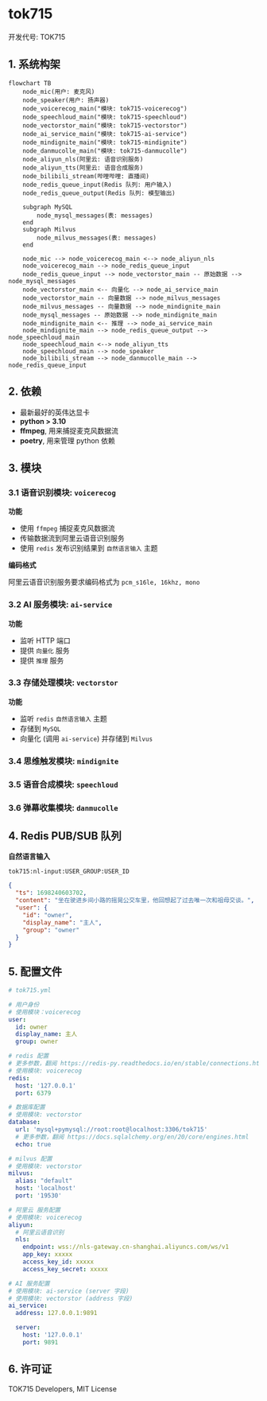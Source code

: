 # tok715

开发代号: TOK715

## 1. 系统构架

```mermaid
flowchart TB
    node_mic(用户: 麦克风)
    node_speaker(用户: 扬声器)
    node_voicerecog_main("模块: tok715-voicerecog")
    node_speechloud_main("模块: tok715-speechloud")
    node_vectorstor_main("模块: tok715-vectorstor")
    node_ai_service_main("模块: tok715-ai-service")
    node_mindignite_main("模块: tok715-mindignite")
    node_danmucolle_main("模块: tok715-danmucolle")
    node_aliyun_nls(阿里云: 语音识别服务)
    node_aliyun_tts(阿里云: 语音合成服务)
    node_bilibili_stream(哔哩哔哩: 直播间)
    node_redis_queue_input(Redis 队列: 用户输入)
    node_redis_queue_output(Redis 队列: 模型输出)

    subgraph MySQL
        node_mysql_messages(表: messages)
    end
    subgraph Milvus
        node_milvus_messages(表: messages)
    end

    node_mic --> node_voicerecog_main <--> node_aliyun_nls
    node_voicerecog_main --> node_redis_queue_input
    node_redis_queue_input --> node_vectorstor_main -- 原始数据 --> node_mysql_messages
    node_vectorstor_main <-- 向量化 --> node_ai_service_main
    node_vectorstor_main -- 向量数据 --> node_milvus_messages
    node_milvus_messages -- 向量数据 --> node_mindignite_main
    node_mysql_messages -- 原始数据 --> node_mindignite_main
    node_mindignite_main <-- 推理 --> node_ai_service_main
    node_mindignite_main --> node_redis_queue_output --> node_speechloud_main
    node_speechloud_main <--> node_aliyun_tts
    node_speechloud_main --> node_speaker
    node_bilibili_stream --> node_danmucolle_main --> node_redis_queue_input
```

## 2. 依赖

* 最新最好的英伟达显卡
* **python > 3.10**
* **ffmpeg**, 用来捕捉麦克风数据流
* **poetry**, 用来管理 python 依赖

## 3. 模块

### 3.1 语音识别模块: `voicerecog`

**功能**

* 使用 `ffmpeg` 捕捉麦克风数据流
* 传输数据流到阿里云语音识别服务
* 使用 `redis` 发布识别结果到 `自然语言输入` 主题

**编码格式**

阿里云语音识别服务要求编码格式为 `pcm_s16le, 16khz, mono`

### 3.2 AI 服务模块: `ai-service`

**功能**

* 监听 HTTP 端口
* 提供 `向量化` 服务
* 提供 `推理` 服务

### 3.3 存储处理模块: `vectorstor`

**功能**

* 监听 `redis` `自然语言输入` 主题
* 存储到 `MySQL`
* 向量化 (调用 `ai-service`) 并存储到 `Milvus`

### 3.4 思维触发模块: `mindignite`

### 3.5 语音合成模块: `speechloud`

### 3.6 弹幕收集模块: `danmucolle`

## 4. Redis PUB/SUB 队列

**自然语言输入**

`tok715:nl-input:USER_GROUP:USER_ID`

```json
{
  "ts": 1698240603702,
  "content": "坐在驶进乡间小路的摇晃公交车里，他回想起了过去唯一次和祖母交谈。",
  "user": {
    "id": "owner",
    "display_name": "主人",
    "group": "owner"
  }
}
```

## 5. 配置文件

```yaml
# tok715.yml

# 用户身份
# 使用模块：voicerecog
user:
  id: owner
  display_name: 主人
  group: owner

# redis 配置
# 更多参数，翻阅 https://redis-py.readthedocs.io/en/stable/connections.html
# 使用模块: voicerecog
redis:
  host: '127.0.0.1'
  port: 6379

# 数据库配置
# 使用模块: vectorstor
database:
  url: 'mysql+pymysql://root:root@localhost:3306/tok715'
  # 更多参数，翻阅 https://docs.sqlalchemy.org/en/20/core/engines.html
  echo: true

# milvus 配置
# 使用模块: vectorstor
milvus:
  alias: "default"
  host: 'localhost'
  port: '19530'

# 阿里云 服务配置
# 使用模块: voicerecog
aliyun:
  # 阿里云语音识别
  nls:
    endpoint: wss://nls-gateway.cn-shanghai.aliyuncs.com/ws/v1
    app_key: xxxxx
    access_key_id: xxxxx
    access_key_secret: xxxxx

# AI 服务配置
# 使用模块: ai-service (server 字段)
# 使用模块: vectorstor (address 字段)
ai_service:
  address: 127.0.0.1:9891

  server:
    host: '127.0.0.1'
    port: 9891
```

## 6. 许可证

TOK715 Developers, MIT License
